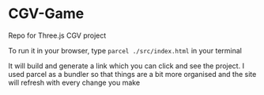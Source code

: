 # CGV-Game
Repo for Three.js CGV project

To run it in your browser, type `parcel ./src/index.html` in your terminal

It will build and generate a link which you can click and see the project. I used parcel as a bundler so that things are a bit more organised and the site will refresh with every change you make
